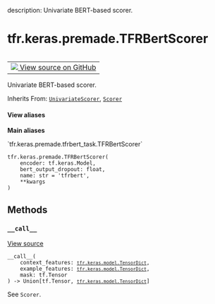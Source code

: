 description: Univariate BERT-based scorer.

<div itemscope itemtype="http://developers.google.com/ReferenceObject">
<meta itemprop="name" content="tfr.keras.premade.TFRBertScorer" />
<meta itemprop="path" content="Stable" />
<meta itemprop="property" content="__call__"/>
<meta itemprop="property" content="__init__"/>
</div>

# tfr.keras.premade.TFRBertScorer

<!-- Insert buttons and diff -->

<table class="tfo-notebook-buttons tfo-api nocontent" align="left">
<td>
  <a target="_blank" href="https://github.com/tensorflow/ranking/tree/master/tensorflow_ranking/python/keras/premade/tfrbert_task.py#L94-L116">
    <img src="https://www.tensorflow.org/images/GitHub-Mark-32px.png" />
    View source on GitHub
  </a>
</td>
</table>

Univariate BERT-based scorer.

Inherits From:
[`UnivariateScorer`](../../../tfr/keras/model/UnivariateScorer.md),
[`Scorer`](../../../tfr/keras/model/Scorer.md)

<section class="expandable">
  <h4 class="showalways">View aliases</h4>
  <p>
<b>Main aliases</b>
<p>`tfr.keras.premade.tfrbert_task.TFRBertScorer`</p>
</p>
</section>

<pre class="devsite-click-to-copy prettyprint lang-py tfo-signature-link">
<code>tfr.keras.premade.TFRBertScorer(
    encoder: tf.keras.Model,
    bert_output_dropout: float,
    name: str = &#x27;tfrbert&#x27;,
    **kwargs
)
</code></pre>

<!-- Placeholder for "Used in" -->

## Methods

<h3 id="__call__"><code>__call__</code></h3>

<a target="_blank" href="https://github.com/tensorflow/ranking/tree/master/tensorflow_ranking/python/keras/model.py#L742-L764">View
source</a>

<pre class="devsite-click-to-copy prettyprint lang-py tfo-signature-link">
<code>__call__(
    context_features: <a href="../../../tfr/keras/model/TensorDict.md"><code>tfr.keras.model.TensorDict</code></a>,
    example_features: <a href="../../../tfr/keras/model/TensorDict.md"><code>tfr.keras.model.TensorDict</code></a>,
    mask: tf.Tensor
) -> Union[tf.Tensor, <a href="../../../tfr/keras/model/TensorDict.md"><code>tfr.keras.model.TensorDict</code></a>]
</code></pre>

See `Scorer`.
